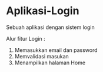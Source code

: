 # Aplikasi-Login
Sebuah aplikasi dengan sistem login

Alur fitur Login :
1. Memasukkan email dan password
2. Memvalidasi masukan
3. Menampilkan halaman Home

